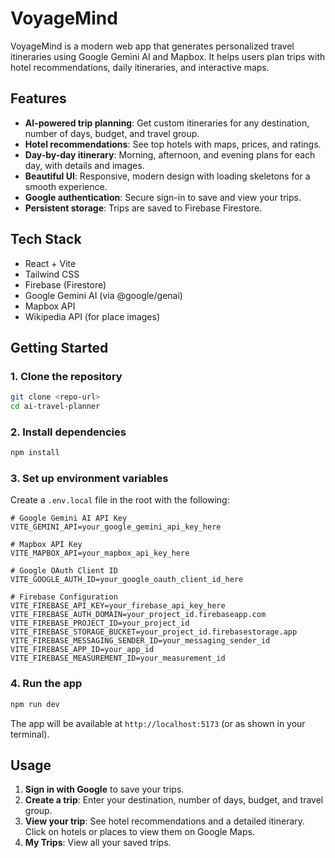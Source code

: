 # VoyageMind 

VoyageMind is a modern web app that generates personalized travel itineraries using Google Gemini AI and Mapbox. It helps users plan trips with hotel recommendations, daily itineraries, and interactive maps.

## Features
- **AI-powered trip planning**: Get custom itineraries for any destination, number of days, budget, and travel group.
- **Hotel recommendations**: See top hotels with maps, prices, and ratings.
- **Day-by-day itinerary**: Morning, afternoon, and evening plans for each day, with details and images.
- **Beautiful UI**: Responsive, modern design with loading skeletons for a smooth experience.
- **Google authentication**: Secure sign-in to save and view your trips.
- **Persistent storage**: Trips are saved to Firebase Firestore.

## Tech Stack
- React + Vite
- Tailwind CSS
- Firebase (Firestore)
- Google Gemini AI (via @google/genai)
- Mapbox API
- Wikipedia API (for place images)

## Getting Started

### 1. Clone the repository
```bash
git clone <repo-url>
cd ai-travel-planner
```

### 2. Install dependencies
```bash
npm install
```

### 3. Set up environment variables
Create a `.env.local` file in the root with the following:
```
# Google Gemini AI API Key
VITE_GEMINI_API=your_google_gemini_api_key_here

# Mapbox API Key
VITE_MAPBOX_API=your_mapbox_api_key_here

# Google OAuth Client ID
VITE_GOOGLE_AUTH_ID=your_google_oauth_client_id_here

# Firebase Configuration
VITE_FIREBASE_API_KEY=your_firebase_api_key_here
VITE_FIREBASE_AUTH_DOMAIN=your_project_id.firebaseapp.com
VITE_FIREBASE_PROJECT_ID=your_project_id
VITE_FIREBASE_STORAGE_BUCKET=your_project_id.firebasestorage.app
VITE_FIREBASE_MESSAGING_SENDER_ID=your_messaging_sender_id
VITE_FIREBASE_APP_ID=your_app_id
VITE_FIREBASE_MEASUREMENT_ID=your_measurement_id
```

### 4. Run the app
```bash
npm run dev
```

The app will be available at `http://localhost:5173` (or as shown in your terminal).

## Usage
1. **Sign in with Google** to save your trips.
2. **Create a trip**: Enter your destination, number of days, budget, and travel group.
3. **View your trip**: See hotel recommendations and a detailed itinerary. Click on hotels or places to view them on Google Maps.
4. **My Trips**: View all your saved trips.